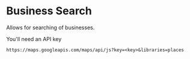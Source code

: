 # Business Search

Allows for searching of businesses.

You'll need an API key

`https://maps.googleapis.com/maps/api/js?key=<key>&libraries=places`
